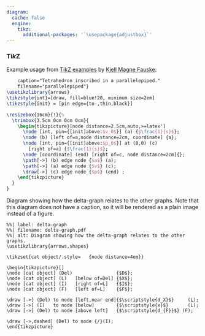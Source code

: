 ```yaml
---
diagram:
  cache: false
  engine:
    tikz:
      additional-packages: '`\usepackage{adjustbox}`'
---
```


### Ti*k*Z

Example usage from [TikZ
examples](http://www.texample.net/tikz/examples/parallelepiped/) by
[Kjell Magne Fauske](http://www.texample.net/tikz/examples/nav1d/):

```{.tikz
    caption="Tetrahedron inscribed in a parallelepiped."
    filename="parallelepiped"}
\usetikzlibrary{arrows}
\tikzstyle{int}=[draw, fill=blue!20, minimum size=2em]
\tikzstyle{init} = [pin edge={to-,thin,black}]

\resizebox{16cm}{!}{%
  \trimbox{3.5cm 0cm 0cm 0cm}{
    \begin{tikzpicture}[node distance=2.5cm,auto,>=latex']
      \node [int, pin={[init]above:$v_0$}] (a) {$\frac{1}{s}$};
      \node (b) [left of=a,node distance=2cm, coordinate] {a};
      \node [int, pin={[init]above:$p_0$}] at (0,0) (c)
        [right of=a] {$\frac{1}{s}$};
      \node [coordinate] (end) [right of=c, node distance=2cm]{};
      \path[->] (b) edge node {$a$} (a);
      \path[->] (a) edge node {$v$} (c);
      \draw[->] (c) edge node {$p$} (end) ;
    \end{tikzpicture}
  }
}
```

Diagram showing how the delta-graph relates to the other graphs.
Note that this diagram does not have a caption, so it will be
rendered as a plain image instead of a figure.

``` {.tikz}
%%| label: delta-graph
%%| filename: delta-graph.pdf
%%| alt: Diagram showing how the delta-graph relates to the other graphs.
\usetikzlibrary{arrows,shapes}

\tikzset{cat object/.style=   {node distance=4em}}

\begin{tikzpicture}[]
\node [cat object] (Del)                {$D$};
\node [cat object] (L)   [below of=Del] {$X$};
\node [cat object] (I)   [right of=L]   {$I$};
\node [cat object] (F)   [left of=L]    {$F$};

\draw [->] (Del) to node [left,near end]{$\scriptstyle{d_X}$}     (L);
\draw [->] (I)   to node [below]        {$\scriptstyle{x}$}       (L);
\draw [->] (Del) to node [above left]   {$\scriptstyle{d_{F}}$} (F);

\draw [->,dashed] (Del) to node {/}(I);
\end{tikzpicture}
```
